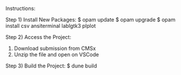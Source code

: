 Instructions:

Step 1) 
Install New Packages:
$ opam update
$ opam upgrade
$ opam install csv ansiterminal lablgtk3 plplot

Step 2) 
Access the Project:
1. Download submission from CMSx
2. Unzip the file and open on VSCode

Step 3)
Build the Project:
$ dune build